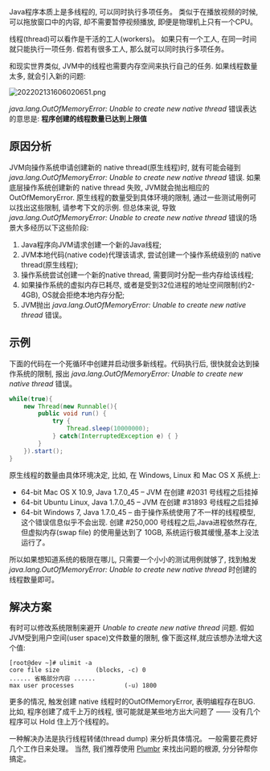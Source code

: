 Java程序本质上是多线程的, 可以同时执行多项任务。 类似于在播放视频的时候, 可以拖放窗口中的内容, 却不需要暂停视频播放, 即便是物理机上只有一个CPU。

线程(thread)可以看作是干活的工人(workers)。 如果只有一个工人, 在同一时间就只能执行一项任务. 假若有很多工人, 那么就可以同时执行多项任务。

和现实世界类似, JVM中的线程也需要内存空间来执行自己的任务. 如果线程数量太多, 就会引入新的问题:

![202202131606020651.png](http://image.cmsblogs.com/article/group/common-serial/202202131606020651.png)

*java.lang.OutOfMemoryError: Unable to create new native thread* 错误表达的意思是: **程序创建的线程数量已达到上限值**

## 原因分析

JVM向操作系统申请创建新的 native thread(原生线程)时, 就有可能会碰到 *java.lang.OutOfMemoryError: Unable to create new native thread* 错误. 如果底层操作系统创建新的 native thread 失败, JVM就会抛出相应的OutOfMemoryError. 原生线程的数量受到具体环境的限制, 通过一些测试用例可以找出这些限制, 请参考下文的示例. 但总体来说, 导致 *java.lang.OutOfMemoryError: Unable to create new native thread* 错误的场景大多经历以下这些阶段:

1. Java程序向JVM请求创建一个新的Java线程;
2. JVM本地代码(native code)代理该请求, 尝试创建一个操作系统级别的 native thread(原生线程);
3. 操作系统尝试创建一个新的native thread, 需要同时分配一些内存给该线程;
4. 如果操作系统的虚拟内存已耗尽, 或者是受到32位进程的地址空间限制(约2-4GB), OS就会拒绝本地内存分配;
5. JVM抛出 *java.lang.OutOfMemoryError: Unable to create new native thread* 错误。

## 示例

下面的代码在一个死循环中创建并启动很多新线程。代码执行后, 很快就会达到操作系统的限制, 报出 *java.lang.OutOfMemoryError: Unable to create new native thread* 错误。

```java
while(true){
    new Thread(new Runnable(){
        public void run() {
            try {
                Thread.sleep(10000000);
            } catch(InterruptedException e) { }        
        }    
    }).start();
}
```

原生线程的数量由具体环境决定, 比如, 在 Windows, Linux 和 Mac OS X 系统上:

- 64-bit Mac OS X 10.9, Java 1.7.0_45 – JVM 在创建 #2031 号线程之后挂掉
- 64-bit Ubuntu Linux, Java 1.7.0_45 – JVM 在创建 #31893 号线程之后挂掉
- 64-bit Windows 7, Java 1.7.0_45 – 由于操作系统使用了不一样的线程模型, 这个错误信息似乎不会出现. 创建 #250,000 号线程之后,Java进程依然存在, 但虚拟内存(swap file) 的使用量达到了 10GB, 系统运行极其缓慢,基本上没法运行了。

所以如果想知道系统的极限在哪儿, 只需要一个小小的测试用例就够了, 找到触发 *java.lang.OutOfMemoryError: Unable to create new native thread* 时创建的线程数量即可。

## 解决方案

有时可以修改系统限制来避开 *Unable to create new native thread* 问题. 假如JVM受到用户空间(user space)文件数量的限制, 像下面这样,就应该想办法增大这个值:

```
[root@dev ~]# ulimit -a
core file size          (blocks, -c) 0
...... 省略部分内容 ......
max user processes              (-u) 1800
```

更多的情况, 触发创建 native 线程时的OutOfMemoryError, 表明编程存在BUG. 比如, 程序创建了成千上万的线程, 很可能就是某些地方出大问题了 —— 没有几个程序可以 Hold 住上万个线程的。

一种解决办法是执行线程转储(thread dump) 来分析具体情况。 一般需要花费好几个工作日来处理。 当然, 我们推荐使用 [Plumbr](http://plumbr.eu/) 来找出问题的根源, 分分钟帮你搞定。